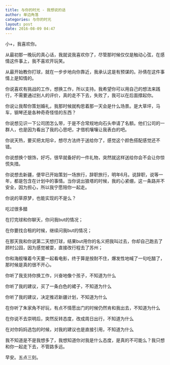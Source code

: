 ```yaml
---
title: 与你的时光 - 我想说的话
author: 单边角落
categories: 与你的时光
layout: post
date: 2016-08-09 04:47
---
```


小+，我喜欢你。

从最初那一晚玩的真心话，我就说我喜欢你了，尽管那时候仅仅是触动心弦，在感情这件事上，我不喜欢开玩笑。

从最开始教你打球，就在一步步地向你靠近，我承认这是有预谋的。孙倩在这件事情上是知情的。

你说喜欢有挑战的工作，想换工作，所以支持。我希望你可以用自己的想法来践行，不需要通过别人的评价，真的走不下去，失败了，我可以在后面撑起你。

你说让我帮你策划婚礼，我那时候就构思着那一天会是什么场景。是大草坪，马车，钢琴还是各种奇奇怪怪的东西？

你说想见识一下公司团怎么带，于是不合常规地向石头申请了名额。他们公司的一群人，也是因为看出了我的心思吧，才借机嚷嚷让我表白的吧。

你说天热，要买把太阳伞，想尽方法终于送给你了，感觉这个颜色搭配感觉还不错。

你说想换个银饰，好巧，很早就备好的一件礼物，突然就这样送给你会不会让你惊慌失措。

你说想去新疆，便早已开始策划一场旅行，辞职旅行，明年6月。说辞职，说等一年，都是包含在计划中的事情。当你说出狼塔的时候，我的心紧绷，这一条路并不安全，因为担心，所以我宁愿陪你一起走。

你说的草原梦，也能实现的不是么？

吃过很多醋

在打完球和你聊天，你问我but的情况；

在你要找合租的时候，继续问我but的情况；

在那天我和你说第二天想打球，结果but用你的名义把我叫过去，你却自己跑去了顾村公园，因为感觉被耍，直接改行程去了苏州；

你和海舰嚷着今天要一起看电影，终于算是按耐不住，爆发性地喊了一句吃醋了，那时候是真的很不开心。

你听了我支持你换工作，兴奋地像个孩子，不知道为什么

你听了我的建议，买了一条白色的裙子，不知道为什么

你听了我的建议，决定推迟新疆计划，不知道为什么

在你听了朱家角不好玩，有点不情愿出门的时候仍然肯和我出去，不知道为什么

在你说不去崇明后，突然反转态度，改成周日出行，不知道为什么

在对你妈妈选包的时候，对我的建议也是直接引用，不知道为什么

我不知道是不是我想多了，我想知道你对我是什么态度，是真的不可能么？我只想和你一起走下去，不管路多远。

早安。五点三刻。